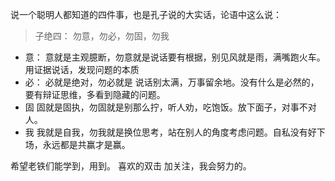 

说一个聪明人都知道的四件事，也是孔子说的大实话，论语中这么说：

> 子绝四： 勿意，勿必，勿固，勿我 

+ 意：
  意就是主观臆断，勿意就是说话要有根据，别见风就是雨，满嘴跑火车。用证据说话，发现问题的本质
+ 必：
  必就是绝对，勿必就是 说话别太满，万事留余地。没有什么是必然的，要有辩证思维，多看到隐藏的问题。
+ 固
  固就是固执，勿固就是别那么拧，听人劝，吃饱饭。放下面子，对事不对人。
+ 我
  我就是自我，勿我就是换位思考，站在别人的角度考虑问题。自私没有好下场，永远都是共赢才是赢。 

希望老铁们能学到，用到。
喜欢的双击 加关注，我会努力的。


